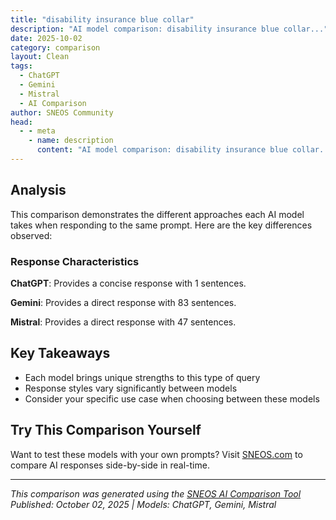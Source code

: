 ```yaml
---
title: "disability insurance blue collar"
description: "AI model comparison: disability insurance blue collar..."
date: 2025-10-02
category: comparison
layout: Clean
tags:
  - ChatGPT
  - Gemini
  - Mistral
  - AI Comparison
author: SNEOS Community
head:
  - - meta
    - name: description
      content: "AI model comparison: disability insurance blue collar..."
---
```


<ChatComparison
  title="disability insurance blue collar"
  prompt="disability insurance blue collar"
  :responses='{
    "ChatGPT": "Disability insurance for blue-collar workers is a type of coverage specifically designed to protect individuals who work in physically demanding jobs, such as construction, manufacturing, transportation, and other labor-intensive fields. Below are some key aspects to consider regarding disability insurance for blue-collar workers:\n\n### Types of Disability Insurance\n\n1. **Short-Term Disability Insurance**: \n   - Provides temporary financial assistance if an employee cannot work due to illness or injury for a short period (typically up to six months).\n   - Benefits often cover a percentage of the worker&#x27;s salary.\n\n2. **Long-Term Disability Insurance**:\n   - Kicks in after short-term disability benefits run out, providing income replacement for a longer duration (often until retirement age or for several years).\n   - It usually has more stringent eligibility requirements.\n\n### Reasons for Blue-Collar Workers to Consider Disability Insurance\n\n1. **Higher Risk of Injury**: Blue-collar jobs often involve physical labor, which can lead to a higher risk of workplace injuries that could result in temporary or permanent disability.\n  \n2. **Income Protection**: Disability insurance helps ensure that workers can maintain their income if they are unable to work due to medical reasons, which is crucial for supporting their families and meeting financial obligations.\n\n3. **Peace of Mind**: Having coverage can provide peace of mind that there is a safety net in place if an unforeseen medical event occurs.\n\n### Factors to Consider\n\n1. **Coverage Amount**: Determine an adequate benefit level that will replace a significant portion of your income (typically 60-70% of your pre-disability earnings).\n\n2. **Elimination Period**: This is the waiting period before benefits begin to pay, which can vary by policy.\n\n3. **Benefit Duration**: Understand how long benefits will last—whether it’s until recovery, a specific number of years, or retirement age.\n\n4. **Non-Occupational vs. Occupational Coverage**: Occupational coverage may pay benefits even if you can work in a different capacity, while non-occupational coverage generally does not.\n\n### Finding Coverage\n\n- **Employer-Sponsored Plans**: Many employers offer disability insurance as part of their benefits package. It&#x27;s worth checking if such a plan is available and what it covers.\n  \n- **Individual Policies**: If employer-sponsored plans are inadequate or unavailable, consider purchasing an individual disability insurance policy.\n\n- **State Programs**: Some states offer disability insurance programs funded through employee payroll deductions. Check if your state has such a program and understand how it fits into your overall coverage.\n\n### Conclusion\n\nFor blue-collar workers, disability insurance is an essential component of financial planning. It safeguards against the risks associated with physically demanding work environments. It&#x27;s advisable to assess personal needs, compare different policies, and seek coverage that provides sufficient protection in the event of a disability. Consulting with a licensed insurance agent can also help identify the best options tailored to individual circumstances.",
    "Gemini": "Okay, let\u0027s break down disability insurance for blue-collar workers. This is a really important topic because blue-collar jobs often involve a higher risk of injury than office jobs.\n\n**What is Disability Insurance?**\n\nDisability insurance is designed to replace a portion of your income if you become unable to work due to an illness or injury. It\u0027s a safety net that helps you cover living expenses when you can\u0027t earn a paycheck.\n\n**Why is it Important for Blue-Collar Workers?**\n\n*   **Higher Risk of Injury:** Construction, manufacturing, transportation, and other blue-collar jobs often involve physical labor, heavy machinery, and potentially hazardous environments. This increases the risk of accidents and injuries that could lead to disability.\n*   **Physical Demands:** Many blue-collar jobs are physically demanding, which can lead to wear and tear on the body over time, increasing the likelihood of musculoskeletal problems, back injuries, and other conditions that could cause disability.\n*   **Limited Savings:** Some blue-collar workers may have limited savings to fall back on if they become disabled, making disability insurance even more crucial.\n*   **Workers\u0027 Compensation Limitations:** While workers\u0027 compensation covers injuries sustained *on the job*, it doesn\u0027t cover illnesses or injuries that occur *off the job*. Disability insurance fills this gap.\n\n**Types of Disability Insurance:**\n\nThere are two main types of disability insurance:\n\n*   **Short-Term Disability Insurance (STD):**\n    *   **Coverage:** Replaces a portion of your income for a short period, typically from a few weeks to a few months (e.g., 3-6 months).\n    *   **Waiting Period (Elimination Period):** Usually a shorter waiting period before benefits begin (e.g., 1-14 days).\n    *   **Common Uses:** Pregnancy, recovery from surgery, or temporary illnesses.\n*   **Long-Term Disability Insurance (LTD):**\n    *   **Coverage:** Replaces a portion of your income for a longer period, potentially several years or even until retirement age.\n    *   **Waiting Period (Elimination Period):** Longer waiting period than STD, often several weeks or months (e.g., 90 days, 180 days).  The LTD waiting period usually starts when the STD benefits end.\n    *   **Common Uses:** Chronic illnesses, serious injuries, or conditions that prevent you from working for an extended time.\n\n**Key Features to Consider When Choosing a Policy:**\n\n*   **Definition of Disability:**  This is *crucial*. There are two main definitions:\n    *   **\u0022Own Occupation\u0022:**  Pays benefits if you can\u0027t perform the duties of *your specific job*. This is generally more expensive but provides better protection.  For a construction worker, this means benefits would be paid if they couldn\u0027t do construction work, even if they could do a desk job.\n    *   **\u0022Any Occupation\u0022:** Pays benefits only if you can\u0027t perform *any* job. This is less expensive but harder to qualify for.  So, if a construction worker could do a desk job, they wouldn\u0027t receive benefits.  After a certain period (e.g., 2 years), \u0022Own Occupation\u0022 policies often switch to \u0022Any Occupation.\u0022\n*   **Benefit Amount:**  The percentage of your income that the policy will replace.  Most policies cover 50-70% of your pre-disability income.\n*   **Benefit Period:**  How long the benefits will be paid (e.g., 2 years, 5 years, to age 65, for life).\n*   **Elimination Period (Waiting Period):** The time you must wait after becoming disabled before benefits begin.  A shorter elimination period means benefits start sooner but usually results in a higher premium.\n*   **Portability:** Can you take the policy with you if you change jobs?  Group policies through employers often aren\u0027t portable, while individual policies usually are.\n*   **Renewability:**\n    *   **Guaranteed Renewable:** The policy can\u0027t be canceled as long as you pay the premiums, and the premiums can only be raised for an entire class of policyholders (not just you).\n    *   **Non-Cancelable:** The policy can\u0027t be canceled, and the premiums can\u0027t be raised.  This is the most secure type of policy but also the most expensive.\n*   **Exclusions:**  Conditions or situations that are not covered by the policy (e.g., pre-existing conditions, intentionally self-inflicted injuries, participation in illegal activities).\n*   **Riders (Optional Add-ons):**\n    *   **Cost of Living Adjustment (COLA) Rider:**  Increases your benefit amount over time to keep pace with inflation.\n    *   **Residual Disability Rider:**  Pays benefits if you can still work part-time but have a reduced income due to your disability.\n    *   **Future Increase Option Rider:**  Allows you to increase your coverage amount later without having to go through another medical exam.\n    *   **Non-Cancelable and Guaranteed Renewable Rider:** Guarantees the policy cannot be canceled or have its premiums increased, providing long-term security.\n\n**Where to Get Disability Insurance:**\n\n*   **Employer-Sponsored Group Plans:** Many employers offer group disability insurance as a benefit. This is often the most affordable option, but coverage may be limited.  Check the details carefully, especially the definition of disability and portability.\n*   **Individual Policies:** Purchased directly from an insurance company or through an insurance broker.  Individual policies are generally more customizable and portable but also more expensive.\n*   **Professional Associations/Unions:** Some professional associations or unions offer disability insurance to their members.\n\n**Tips for Blue-Collar Workers When Choosing Disability Insurance:**\n\n*   **Choose \u0022Own Occupation\u0022 if Possible:** Especially important for those in physically demanding jobs. If you can\u0027t do your specific job, you\u0027ll receive benefits.\n*   **Consider a Shorter Elimination Period:** While it will increase the premium, it can be helpful if you have limited savings.\n*   **Be Aware of Exclusions:** Understand what the policy *doesn\u0027t* cover.\n*   **Shop Around and Compare Quotes:** Get quotes from multiple insurance companies to find the best coverage at the best price.\n*   **Read the Fine Print:** Carefully review the policy details, including the definition of disability, benefit amount, benefit period, elimination period, exclusions, and riders.\n*   **Work with a Reputable Insurance Broker:** A broker can help you understand your options and find the right policy for your needs.  Look for brokers who specialize in disability insurance.\n*   **Disclose Pre-Existing Conditions:** Be honest about your medical history when applying for insurance. Failure to disclose pre-existing conditions could result in denial of benefits later.\n\n**Example Scenario:**\n\nLet\u0027s say a 40-year-old construction worker earns $50,000 per year. They might consider a long-term disability policy that:\n\n*   Covers 60% of their income ($30,000 per year).\n*   Has an \u0022own occupation\u0022 definition of disability.\n*   Has a 90-day elimination period.\n*   Pays benefits until age 65.\n*   Includes a cost-of-living adjustment (COLA) rider.\n\nThis policy would provide a safety net if they become unable to perform their construction job due to an injury or illness.\n\n**Important Considerations for Self-Employed Blue-Collar Workers:**\n\n*   **Income Verification:**  You\u0027ll need to provide documentation of your income, such as tax returns and profit and loss statements.\n*   **Business Overhead Expense (BOE) Insurance:** If you own a business, you might also consider BOE insurance, which helps cover business expenses (rent, utilities, salaries) if you become disabled.\n\n**Disclaimer:** I am an AI chatbot and cannot provide financial or insurance advice. This information is for general knowledge and educational purposes only. Consult with a qualified insurance professional for personalized advice tailored to your specific circumstances.  Always read the policy documents carefully before making a decision.\n",
    "Mistral": "Disability insurance for blue-collar workers is crucial because these jobs often involve physical labor, which can increase the risk of injury or illness. Here are some key points to consider:\n\n### Types of Disability Insurance\n1. **Short-Term Disability Insurance**:\n   - **Coverage**: Typically covers a portion of your income for a short period, usually 3 to 6 months.\n   - **Benefits**: Helps cover immediate financial needs during a temporary disability.\n   - **Premiums**: Generally lower than long-term disability insurance.\n\n2. **Long-Term Disability Insurance**:\n   - **Coverage**: Provides income replacement for an extended period, often until retirement age.\n   - **Benefits**: Essential for long-term financial stability in case of a severe injury or illness.\n   - **Premiums**: Higher than short-term disability insurance but offers more comprehensive coverage.\n\n### Key Considerations\n1. **Occupation Class**:\n   - Blue-collar jobs are often classified in higher-risk categories due to the physical nature of the work.\n   - This can affect premiums and the availability of certain types of coverage.\n\n2. **Benefit Amount**:\n   - Typically, disability insurance replaces a percentage of your income, often around 60-70%.\n   - Ensure the benefit amount is sufficient to cover your living expenses.\n\n3. **Elimination Period**:\n   - This is the waiting period before benefits start.\n   - A longer elimination period usually means lower premiums but requires you to have savings to cover the gap.\n\n4. **Benefit Period**:\n   - The duration for which benefits are paid.\n   - Options can range from a few years to until retirement age.\n\n5. **Riders and Additional Benefits**:\n   - **Cost of Living Adjustment (COLA)**: Adjusts benefits to keep pace with inflation.\n   - **Residual/Partial Disability**: Provides benefits if you can only work part-time due to disability.\n   - **Waiver of Premium**: Waives premium payments while you are disabled.\n\n### How to Get Disability Insurance\n1. **Employer-Provided**:\n   - Check if your employer offers disability insurance as part of your benefits package.\n   - Group plans are often more affordable but may have limitations.\n\n2. **Individual Policies**:\n   - Purchase directly from an insurance company.\n   - Offers more customization but can be more expensive.\n\n3. **Government Programs**:\n   - **Social Security Disability Insurance (SSDI)**: Provides benefits to those who are unable to work due to a disability.\n   - **Workers\u0027 Compensation**: Covers work-related injuries and illnesses.\n\n### Tips for Blue-Collar Workers\n1. **Assess Your Needs**:\n   - Consider your financial obligations, such as mortgage, rent, utilities, and other expenses.\n   - Determine how much income replacement you need.\n\n2. **Shop Around**:\n   - Compare policies from different insurers to find the best coverage at an affordable price.\n   - Look for insurers that specialize in blue-collar occupations.\n\n3. **Understand Policy Terms**:\n   - Read the fine print to understand what is covered and what is not.\n   - Ensure the policy covers both accidents and illnesses.\n\n4. **Consult a Professional**:\n   - An insurance agent or financial advisor can help you navigate the complexities of disability insurance.\n\n### Conclusion\nDisability insurance is a vital safety net for blue-collar workers, providing financial security in case of an injury or illness that prevents them from working. By understanding the different types of coverage and tailoring a policy to your specific needs, you can protect your income and ensure financial stability during challenging times."
  }'
  published-date="12:27"
/>

## Analysis

This comparison demonstrates the different approaches each AI model takes when responding to the same prompt. Here are the key differences observed:

### Response Characteristics

**ChatGPT**: Provides a concise response with 1 sentences. 

**Gemini**: Provides a direct response with 83 sentences. 

**Mistral**: Provides a direct response with 47 sentences. 

## Key Takeaways

- Each model brings unique strengths to this type of query
- Response styles vary significantly between models
- Consider your specific use case when choosing between these models

## Try This Comparison Yourself

Want to test these models with your own prompts? Visit [SNEOS.com](https://sneos.com) to compare AI responses side-by-side in real-time.

---

*This comparison was generated using the [SNEOS AI Comparison Tool](https://sneos.com)*
*Published: October 02, 2025 | Models: ChatGPT, Gemini, Mistral*
